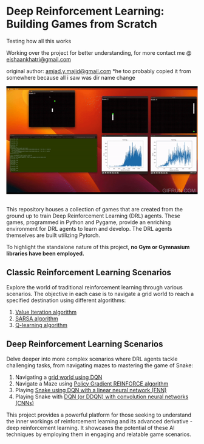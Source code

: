 # Deep Reinforcement Learning: Building Games from Scratch

Testing how all this works

Working over the project for better understanding, for more contact me @ eishaankhatri@gmail.com

original author: amjad.y.majid@gmail.com
*he too probably copied it from somewhere because all i saw was dir name change

<img style="display:block; margin-left:auto; margin-right:auto" src="images/AI_games.gif"> <br />

This repository houses a collection of games that are created from the ground up to train Deep Reinforcement Learning (DRL) agents. These games, programmed in Python and Pygame, provide an enriching environment for DRL agents to learn and develop. The DRL agents themselves are built utilizing Pytorch. 

To highlight the standalone nature of this project, **no Gym or Gymnasium libraries have been employed.**

## Classic Reinforcement Learning Scenarios
Explore the world of traditional reinforcement learning through various scenarios. The objective in each case is to navigate a grid world to reach a specified destination using different algorithms:

1. [Value Iteration algorithm](https://github.com/amjadmajid/deep-reinforcement-learning-games-from-scratch/tree/main/01_Reinforcement_learning/01_ValueIteration)
2. [SARSA algorithm](https://github.com/amjadmajid/deep-reinforcement-learning-games-from-scratch/tree/main/01_Reinforcement_learning/02_SARSA)  
3. [Q-learning algorithm](https://github.com/amjadmajid/deep-reinforcement-learning-games-from-scratch/tree/main/01_Reinforcement_learning/03_Qlearning)  

## Deep Reinforcement Learning Scenarios
Delve deeper into more complex scenarios where DRL agents tackle challenging tasks, from navigating mazes to mastering the game of Snake:

1. Navigating a [grid world using DQN](https://github.com/amjadmajid/deep-reinforcement-learning-games-from-scratch/tree/main/02_Deep_reinforcement_learning/Gridworld_DQN)
2. Navigate a Maze using [Policy Gradient REINFORCE algorithm](https://github.com/amjadmajid/deep-reinforcement-learning-games-from-scratch/tree/main/02_Deep_reinforcement_learning/Gridworld_REINFORCE)
3. Playing [Snake using DQN with a linear neural network (FNN)](https://github.com/amjadmajid/deep-reinforcement-learning-games-from-scratch/tree/main/02_Deep_reinforcement_learning/Snake_DQN/01_Snake_DQN_FNN)
4. Playing Snake with [DQN (or DDQN) with convolution neural networks (CNNs)](https://github.com/amjadmajid/deep-reinforcement-learning-games-from-scratch/tree/main/02_Deep_reinforcement_learning/Snake_DQN/02_Snake_DQN_CNN)

This project provides a powerful platform for those seeking to understand the inner workings of reinforcement learning and its advanced derivative - deep reinforcement learning. It showcases the potential of these AI techniques by employing them in engaging and relatable game scenarios.
